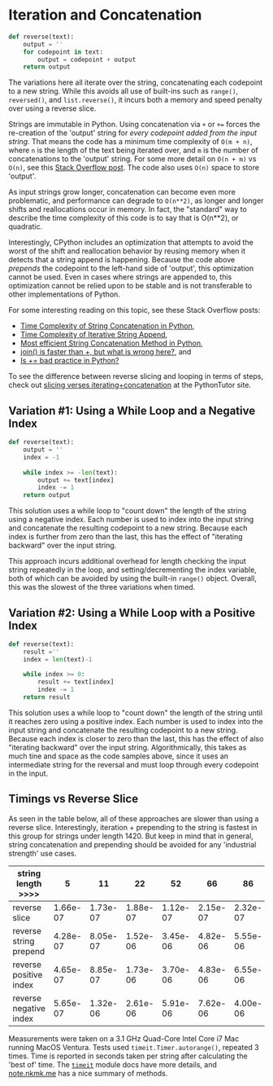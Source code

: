 # Iteration and Concatenation


```python
def reverse(text):
    output = ''
    for codepoint in text:
        output = codepoint + output
    return output
```

The variations here all iterate over the string, concatenating each codepoint to a new string.
While this avoids all use of built-ins such as `range()`, `reversed()`, and `list.reverse()`, it incurs both a memory and speed penalty over using a reverse slice.

Strings are immutable in Python.
Using concatenation via `+` or `+=` forces the re-creation of the 'output' string for _every codepoint added from the input string._
That means the code has a minimum time complexity of `O(m + n)`, where `n` is the length of the text being iterated over, and `m` is the number of concatenations to the 'output' string.
For some more detail on `O(n + m)` vs `O(n)`, see this [Stack Overflow post][time-complexity-omn-vs-on].
The code also uses `O(n)` space to store 'output'.

As input strings grow longer, concatenation can become even more problematic, and performance can degrade to `O(n**2)`, as longer and longer shifts and reallocations occur in memory.
In fact, the "standard" way to describe the time complexity of this code is to say that is O(n**2), or quadratic.

Interestingly, CPython includes an optimization that attempts to avoid the worst of the shift and reallocation behavior by reusing memory when it detects that a string append is happening.
Because the code above _prepends_ the codepoint to the left-hand side of 'output', this optimization cannot be used.
Even in cases where strings are appended to, this optimization cannot be relied upon to be stable and is not transferable to other implementations of Python.

For some interesting reading on this topic, see these Stack Overflow posts:
-  [Time Complexity of String Concatenation in Python][time-complexity-of-string-concatenation-in-python],
-  [Time Complexity of Iterative String Append][time-complexity-of-iterative-string-append],
-  [Most efficient String Concatenation Method in Python][most-efficient-string-concatenation-method-in-Python],
-  [join() is faster than +, but what is wrong here?][join() is faster than +, but what is wrong here?], and
-  [Is += bad practice in Python?][is += bad practice in Python?]

To see the difference between reverse slicing and looping in terms of steps, check out [slicing verses iterating+concatenation][python-tutor] at the PythonTutor site.


## Variation #1: Using a While Loop and a Negative Index


```python
def reverse(text):
    output = '' 
    index = -1
   
    while index >= -len(text):
        output += text[index]
        index -= 1
    return output
```

This solution uses a while loop to "count down" the length of the string using a negative index.
Each number is used to index into the input string and concatenate the resulting codepoint to a new string.
Because each index is further from zero than the last, this has the effect of "iterating backward" over the input string.

This approach incurs additional overhead for length checking the input string repeatedly in the loop, and setting/decrementing the index variable, both of which can be avoided by using the built-in `range()` object.
Overall, this was the slowest of the three variations when timed.


## Variation #2: Using a While Loop with a Positive Index


```python
def reverse(text):
    result =''
    index = len(text)-1
    
    while index >= 0:
        result += text[index]
        index -= 1
    return result
```

This solution uses a while loop to "count down" the length of the string until it reaches zero using a positive index.
Each number is used to index into the input string and concatenate the resulting codepoint to a new string.
Because each index is closer to zero than the last, this has the effect of also "iterating backward" over the input string.
Algorithmically, this takes as much tine and space as the code samples above, since it uses an intermediate string for the reversal and must loop through every codepoint in the input.


## Timings vs Reverse Slice


As seen in the table below, all of these approaches are slower than using a reverse slice.
Interestingly, iteration + prepending to the string is fastest in this group for strings under length 1420.
But keep in mind that in general, string concatenation and prepending should be avoided for any 'industrial strength' use cases.


| **string length >>>>** 	| 5        	| 11       	| 22       	| 52       	| 66       	| 86       	| 142      	| 1420     	| 14200    	| 142000   	|
|------------------------	|----------	|----------	|----------	|----------	|----------	|----------	|----------	|----------	|----------	|----------	|
| reverse slice          	| 1.66e-07 	| 1.73e-07 	| 1.88e-07 	| 1.12e-07 	| 2.15e-07 	| 2.32e-07 	| 3.46e-07 	| 1.42e-06 	| 1.18e-05 	| 1.15e-04 	|
| reverse string prepend 	| 4.28e-07 	| 8.05e-07 	| 1.52e-06 	| 3.45e-06 	| 4.82e-06 	| 5.55e-06 	| 9.83e-06 	| 2.23e-04 	| 2.96e-03 	| 5.17e-01 	|
| reverse positive index 	| 4.65e-07 	| 8.85e-07 	| 1.73e-06 	| 3.70e-06 	| 4.83e-06 	| 6.55e-06 	| 1.01e-05 	| 1.54e-04 	| 1.60e-03 	| 2.61e-02 	|
| reverse negative index 	| 5.65e-07 	| 1.32e-06 	| 2.61e-06 	| 5.91e-06 	| 7.62e-06 	| 4.00e-06 	| 1.62e-05 	| 2.16e-04 	| 2.19e-03 	| 2.48e-02 	|


Measurements were taken on a  3.1 GHz Quad-Core Intel Core i7 Mac running MacOS Ventura.
Tests used `timeit.Timer.autorange()`, repeated 3 times.
Time is reported in seconds taken per string after calculating the 'best of' time.
The [`timeit`][timeit] module docs have more details, and [note.nkmk.me][note_nkmk_me] has a nice summary of methods.

[python-tutor]: https://pythontutor.com/render.html#code=def%20reverse_loop%28text%29%3A%0A%20%20%20%20output%20%3D%20''%0A%20%20%20%20for%20letter%20in%20text%3A%0A%20%20%20%20%20%20%20%20output%20%3D%20letter%20%2B%20output%0A%20%20%20%20return%20output%0A%20%20%20%20%0Adef%20reverse_slice%28text%29%3A%0A%20%20%20%20return%20text%5B%3A%3A-1%5D%0A%20%20%20%20%0A%0Aprint%28reverse_loop%28'Robot'%29%29%0Aprint%28reverse_slice%28'Robot'%29%29&cumulative=false&curInstr=0&heapPrimitives=nevernest&mode=display&origin=opt-frontend.js&py=311&rawInputLstJSON=%5B%5D&textReferences=false

[is += bad practice in Python?]: https://stackoverflow.com/questions/39675898/is-python-string-concatenation-bad-practice
[join() is faster than +, but what is wrong here?]: https://stackoverflow.com/a/1350289
[most-efficient-string-concatenation-method-in-Python]: https://stackoverflow.com/questions/1316887/what-is-the-most-efficient-string-concatenation-method-in-python
[note_nkmk_me]: https://note.nkmk.me/en/python-timeit-measure/
[time-complexity-of-iterative-string-append]: https://stackoverflow.com/questions/34008010/is-the-time-complexity-of-iterative-string-append-actually-on2-or-on
[time-complexity-of-string-concatenation-in-python]: https://stackoverflow.com/questions/37133547/time-complexity-of-string-concatenation-in-python
[time-complexity-omn-vs-on]: https://cs.stackexchange.com/questions/139307/time-complexity-omn-vs-on
[timeit]: https://docs.python.org/3/library/timeit.html#python-interface
